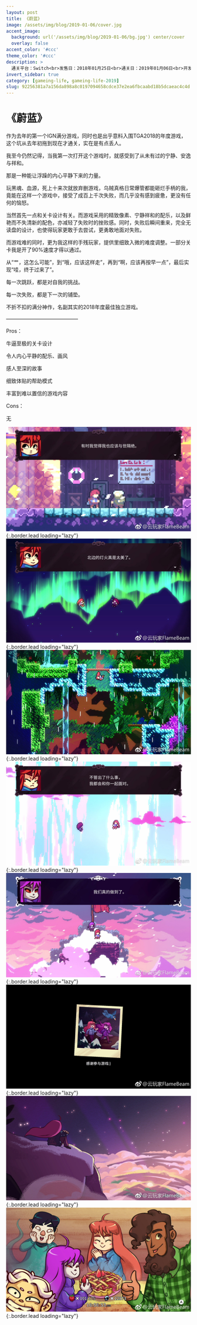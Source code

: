 ```yaml
---
layout: post
title: 《蔚蓝》
image: /assets/img/blog/2019-01-06/cover.jpg
accent_image: 
  background: url('/assets/img/blog/2019-01-06/bg.jpg') center/cover
  overlay: false
accent_color: '#ccc'
theme_color: '#ccc'
description: >
  通关平台：Switch<br>发售日：2018年01月25日<br>通关日：2019年01月06日<br>开发商：Extremely OK Games<br>发行商：Extremely OK Games
invert_sidebar: true
category: [gameing-life, gameing-life-2019]
slug: 92256381a7a156da898a8c0197094658cdce37e2ea6fbcaabd18b5dcaeac4c4d
---
```


# 《蔚蓝》

作为去年的第一个IGN满分游戏，同时也是出乎意料入围TGA2018的年度游戏，这个坑从去年初拖到现在才通关，实在是有点丢人。

我至今仍然记得，当我第一次打开这个游戏时，就感受到了从未有过的宁静、安逸与祥和。

那是一种能让浮躁的内心平静下来的力量。

玩黑魂、血源，死上十来次就放弃删游戏，乌贼真格日常爆管都能砸烂手柄的我，竟能在这样一个游戏中，接受了成百上千次失败，而几乎没有感到疲惫，更没有任何的恼怒。

当然首先一点和关卡设计有关。而游戏采用的精致像素、宁静祥和的配乐，以及鲜艳而不失清新的配色，亦减轻了失败时的挫败感。同时，失败后瞬间重来，完全无读盘的设计，也使得玩家更敢于去尝试，更勇敢地面对失败。

而游戏难的同时，更为我这样的手残玩家，提供里细致入微的难度调整。一部分关卡我是开了90%速度才得以通过。

从“艹，这怎么可能”，到“哦，应该这样走”，再到“啊，应该再按早一点”，最后实现“哇，终于过来了”。

每一次跳跃，都是对自我的挑战。

每一次失败，都是下一次的铺垫。

不折不扣的满分神作，名副其实的2018年度最佳独立游戏。

——————————————

Pros：

牛逼至极的关卡设计

令人内心平静的配乐、画风

感人至深的故事

细致体贴的帮助模式

丰富到难以置信的游戏内容

Cons：

无

![](/assets/img/blog/2019-01-06/1.jpg){:.border.lead loading="lazy"}
![](/assets/img/blog/2019-01-06/2.jpg){:.border.lead loading="lazy"}
![](/assets/img/blog/2019-01-06/3.jpg){:.border.lead loading="lazy"}
![](/assets/img/blog/2019-01-06/4.jpg){:.border.lead loading="lazy"}
![](/assets/img/blog/2019-01-06/5.jpg){:.border.lead loading="lazy"}
![](/assets/img/blog/2019-01-06/6.jpg){:.border.lead loading="lazy"}
![](/assets/img/blog/2019-01-06/7.jpg){:.border.lead loading="lazy"}
![](/assets/img/blog/2019-01-06/8.jpg){:.border.lead loading="lazy"}

